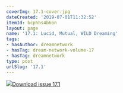 ```yaml
---
coverImg: 17.1-cover.jpg
dateCreated: '2019-07-01T11:32:52'
itemId: bcphbs4b6on
layout: page
name: '17.1: Lucid, Mutual, WILD Dreaming'
tags:
- hasAuthor: dreamnetwork
- hasTag: dream-network-volume-17
- hasTag: dreamnetwork
type: post
urlSlug: '17.1'
---
```

<img class="card-journal-img" src="../images/17.1-rect.jpg"/><a href="../files/pdfs/Volume_17/17.1-Dream-Network_Volume-17_No-1.pdf" download="">Download issue 17.1</a>